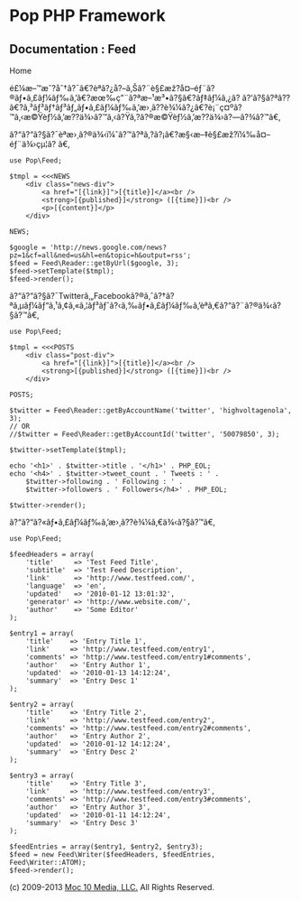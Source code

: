 Pop PHP Framework
=================

Documentation : Feed
--------------------

Home

é£¼æ–™æˆ?åˆ†ã?¯ã€?èª­ã?¿å?–ã‚Šã?¨è§£æž?å¤–éƒ¨ã?®ãƒ•ã‚£ãƒ¼ãƒ‰ã‚’ã€?æœ‰ç”¨ã?ªæ–¹æ³•ã?§ã€?ãƒ‡ãƒ¼ã‚¿ã?
ã?‘ã?§ã?ªã??ã€?ã‚³ãƒ³ãƒ†ãƒ³ãƒ„ãƒ•ã‚£ãƒ¼ãƒ‰ã‚’æ›¸ã??è¾¼ã?¿ã€?è¡¨ç¤ºã?™ã‚‹æ©Ÿèƒ½ã‚’æ??ä¾›ã?™ã‚‹ã?Ÿã‚?ã?®æ©Ÿèƒ½ã‚’æ??ä¾›ã?—ã?¾ã?™ã€‚

ã?“ã?“ã?§ã?¯èª­æ›¸ã?®ä¾‹ï¼ˆã?™ã?ªã‚?ã?¡ã€?æ§‹æ–‡è§£æž?ï¼‰å¤–éƒ¨ä¾›çµ¦ã?
ã€‚

    use Pop\Feed;

    $tmpl = <<<NEWS
        <div class="news-div">
            <a href="[{link}]">[{title}]</a><br />
            <strong>[{published}]</strong> ([{time}])<br />
            <p>[{content}]</p>
        </div>

    NEWS;

    $google = 'http://news.google.com/news?pz=1&cf=all&ned=us&hl=en&topic=h&output=rss';
    $feed = Feed\Reader::getByUrl($google, 3);
    $feed->setTemplate($tmpl);
    $feed->render();

ã?“ã?“ã?§ã?¯Twitterã‚„Facebookã?®ã‚ˆã?†ã?ªã‚µãƒ¼ãƒ“ã‚¹ã‚¢ã‚«ã‚¦ãƒ³ãƒˆã?‹ã‚‰ãƒ•ã‚£ãƒ¼ãƒ‰ã‚’èª­ã‚€ã?“ã?¨ã?®ä¾‹ã?§ã?™ã€‚

    use Pop\Feed;

    $tmpl = <<<POSTS
        <div class="post-div">
            <a href="[{link}]">[{title}]</a><br />
            <strong>[{published}]</strong> ([{time}])<br />
        </div>

    POSTS;

    $twitter = Feed\Reader::getByAccountName('twitter', 'highvoltagenola', 3);
    // OR
    //$twitter = Feed\Reader::getByAccountId('twitter', '50079850', 3);

    $twitter->setTemplate($tmpl);

    echo '<h1>' . $twitter->title . '</h1>' . PHP_EOL;
    echo '<h4>' . $twitter->tweet_count . ' Tweets : ' .
        $twitter->following . ' Following : ' .
        $twitter->followers . ' Followers</h4>' . PHP_EOL;

    $twitter->render();

ã?“ã?“ã?«ãƒ•ã‚£ãƒ¼ãƒ‰ã‚’æ›¸ã??è¾¼ã‚€ä¾‹ã?§ã?™ã€‚

    use Pop\Feed;

    $feedHeaders = array(
        'title'     => 'Test Feed Title',
        'subtitle'  => 'Test Feed Description',
        'link'      => 'http://www.testfeed.com/',
        'language'  => 'en',
        'updated'   => '2010-01-12 13:01:32',
        'generator' => 'http://www.website.com/',
        'author'    => 'Some Editor'
    );

    $entry1 = array(
        'title'    => 'Entry Title 1',
        'link'     => 'http://www.testfeed.com/entry1',
        'comments' => 'http://www.testfeed.com/entry1#comments',
        'author'   => 'Entry Author 1',
        'updated'  => '2010-01-13 14:12:24',
        'summary'  => 'Entry Desc 1'
    );

    $entry2 = array(
        'title'    => 'Entry Title 2',
        'link'     => 'http://www.testfeed.com/entry2',
        'comments' => 'http://www.testfeed.com/entry2#comments',
        'author'   => 'Entry Author 2',
        'updated'  => '2010-01-12 14:12:24',
        'summary'  => 'Entry Desc 2'
    );

    $entry3 = array(
        'title'    => 'Entry Title 3',
        'link'     => 'http://www.testfeed.com/entry3',
        'comments' => 'http://www.testfeed.com/entry3#comments',
        'author'   => 'Entry Author 3',
        'updated'  => '2010-01-11 14:12:24',
        'summary'  => 'Entry Desc 3'
    );

    $feedEntries = array($entry1, $entry2, $entry3);
    $feed = new Feed\Writer($feedHeaders, $feedEntries, Feed\Writer::ATOM);
    $feed->render();

\(c) 2009-2013 [Moc 10 Media, LLC.](http://www.moc10media.com) All
Rights Reserved.
